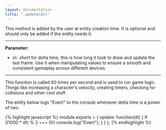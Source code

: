 ```yaml
---
layout: documentation
title: ".update(dt)"
---
```


This method is added by the user at entity creation time. It is optional and should only be added if the entity needs it.

----
**Parameter:**

- `dt`: short for delta time, this is how long it took to draw and update the last frame. Use it when manipulating values to ensure a smooth and consistent gameplay across different devices.

----

This function is called 60 times per second and is used to run game logic. Things like increasing a character's velocity, creating timers, checking for collisions and other cool stuff.

The entity below logs "Even!" to the console whenever delta time is a power of two.
 
{% highlight javascript %}
module.exports = {
    update: function(dt) {
        if ((1000 * dt) % 2 === 0){
            console.log("Even!");
        }
    }
};
{% endhighlight %}